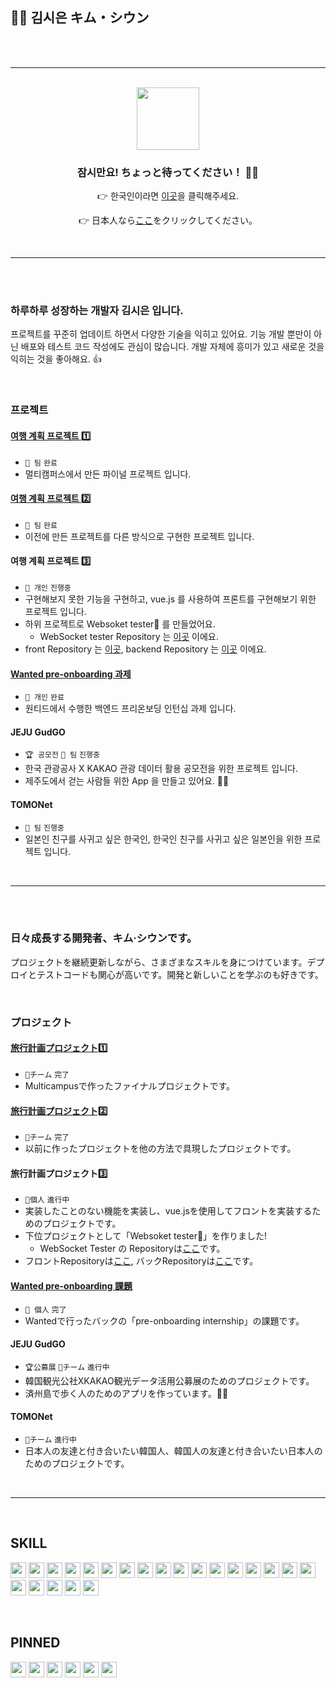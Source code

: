 ## 👩‍💻 김시은 キム・シウン

<br>
<br>

<hr>

<br>

<div align="center">

<img src="https://github.com/user-attachments/assets/dfee3d59-b1ed-427e-9f64-5ceaba9655dd" width=100/>

<h3> 잠시만요! ちょっと待ってください！ 🙋‍♀️ </h3>
  
👉 한국인이라면 [이곳](https://github.com/sieunnnn/sieunnnn/tree/master#%ED%95%98%EB%A3%A8%ED%95%98%EB%A3%A8-%EC%84%B1%EC%9E%A5%ED%95%98%EB%8A%94-%EA%B0%9C%EB%B0%9C%EC%9E%90-%EA%B9%80%EC%8B%9C%EC%9D%80-%EC%9E%85%EB%8B%88%EB%8B%A4)을 클릭해주세요. <br>

👉 日本人なら[ここ](https://github.com/sieunnnn/sieunnnn/tree/master#%E6%97%A5%E3%80%85%E6%88%90%E9%95%B7%E3%81%99%E3%82%8B%E9%96%8B%E7%99%BA%E8%80%85%E3%82%AD%E3%83%A0%E3%82%B7%E3%82%A6%E3%83%B3%E3%81%A7%E3%81%99)をクリックしてください。
</div>

<br>

<hr>

<br>
<br>

### 하루하루 성장하는 개발자 김시은 입니다.
프로젝트를 꾸준히 업데이트 하면서 다양한 기술을 익히고 있어요. 기능 개발 뿐만이 아닌 배포와 테스트 코드 작성에도 관심이 많습니다. 개발 자체에 흥미가 있고 새로운 것을 익히는 것을 좋아해요. 👍

<br>

### 프로젝트
#### [여행 계획 프로젝트 1️⃣](https://github.com/sieunnnn/MultiCampusProject) 
- `👥 팀` `완료` 
- 멀티캠퍼스에서 만든 파이널 프로젝트 입니다.
#### [여행 계획 프로젝트 2️⃣](https://github.com/sieunnnn/TravelPlanner)
- `👥 팀` `완료`
- 이전에 만든 프로젝트를 다른 방식으로 구현한 프로젝트 입니다.
#### 여행 계획 프로젝트 3️⃣
- `👤 개인` `진행중`
- 구현해보지 못한 기능을 구현하고, vue.js 를 사용하여 프론트를 구현해보기 위한 프로젝트 입니다.
- 하위 프로젝트로 Websoket tester🧪 를 만들었어요.
  - WebSocket tester Repository 는 [이곳](https://github.com/sieunnnn/websocketTester) 이에요. 
- front Repository 는 [이곳](https://github.com/sieunnnn/TripNow), backend Repository 는 [이곳](https://github.com/planner-project/sieunLab) 이에요.
#### [Wanted pre-onboarding 과제](https://github.com/wanted-backend-internship)
- `👤 개인` `완료`
- 원티드에서 수행한 백엔드 프리온보딩 인턴십 과제 입니다.
#### JEJU GudGO 
- `🏆 공모전` `👥 팀` `진행중`
- 한국 관광공사 X KAKAO 관광 데이터 활용 공모전을 위한 프로젝트 입니다.
- 제주도에서 걷는 사람들 위한 App 을 만들고 있어요. 🏃‍♀️
#### TOMONet 
- `👥 팀` `진행중`
- 일본인 친구를 사귀고 싶은 한국인, 한국인 친구를 사귀고 싶은 일본인을 위한 프로젝트 입니다.

<br>

<hr>

<br>
<br>

### 日々成長する開発者、キム·シウンです。
プロジェクトを継続更新しながら、さまざまなスキルを身につけています。デプロイとテストコードも関心が高いです。開発と新しいことを学ぶのも好きです。

<br>

### プロジェクト
#### [旅行計画プロジェクト1️⃣](https://github.com/sieunnnn/MultiCampusProject)
- `👥チーム` `完了`
- Multicampusで作ったファイナルプロジェクトです。
#### [旅行計画プロジェクト2️⃣](https://github.com/sieunnnn/TravelPlanner)
- `👥チーム` `完了`
- 以前に作ったプロジェクトを他の方法で具現したプロジェクトです。
#### 旅行計画プロジェクト3️⃣
- `👤個人` `進行中`
- 実装したことのない機能を実装し、vue.jsを使用してフロントを実装するためのプロジェクトです。
- 下位プロジェクトとして「Websoket tester🧪」を作りました!
  - WebSocket Tester の Repositoryは[ここ](https://github.com/sieunnnn/websocketTester)です。
- フロントRepositoryは[ここ](https://github.com/sieunnnn/TripNow), バックRepositoryは[ここ](https://github.com/planner-project/sieunLab)です。
#### [Wanted pre-onboarding 課題](https://github.com/wanted-backend-internship)
- `👤 個人` `完了`
- Wantedで行ったバックの「pre-onboarding internship」の課題です。
#### JEJU GudGO
- `🏆公募展` `👥チーム` `進行中`
- 韓国観光公社XKAKAO観光データ活用公募展のためのプロジェクトです。
- 済州島で歩く人のためのアプリを作っています。🏃‍♀️
#### TOMONet 
- `👥チーム` `進行中`
- 日本人の友達と付き合いたい韓国人、韓国人の友達と付き合いたい日本人のためのプロジェクトです。

<br>

<hr>

<br>

## SKILL
<img src="https://img.shields.io/badge/MyBatis-C4242B?style=flat&logoColor=white" height="25px"/> <img src="https://img.shields.io/badge/Redis-DC382D?style=flat&logo=redis&logoColor=white" height="25px"/> <img src="https://img.shields.io/badge/Git-F05032?style=flat&logo=git&logoColor=white" height="25px"/> <img src="https://img.shields.io/badge/Postman-FF6C37? style=flat&logo=postman&logoColor=white" height="25px"/> <img src="https://img.shields.io/badge/JSP-FF6C37? style=flat&logoColor=white" height="25px"/> <img src="https://img.shields.io/badge/JavaScript-F7DF1E?style=flat&logo=javascript&logoColor=white" height="25px"/> <img src="https://img.shields.io/badge/Swagger-85EA2D?style=flat&logo=swagger&logoColor=071D49" height="25px"/> <img src="https://img.shields.io/badge/Spring 5 -6DB33F?style=flat&logo=spring&logoColor=white" height="25px"/> <img src="https://img.shields.io/badge/Spring Boot-6DB33F?style=flat&logo=springboot&logoColor=white" height="25px"/> <img src="https://img.shields.io/badge/Spring Security-6DB33F?style=flat&logo=Spring Security&logoColor=white" height="25px"/> <img src="https://img.shields.io/badge/Spring Rest Docs-6DB33F?style=flat&logoColor=white" height="25px"/> <img src="https://img.shields.io/badge/Vue.js-4FC08D?style=flat&logo=vuedotjs&logoColor=white" height="25px"/>
<img src="https://img.shields.io/badge/Docker-2496ED?style=flat&logo=docker&logoColor=white" height="25px"/>
<img src="https://img.shields.io/badge/GitHub Actions-2088FF?style=flat&logo=githubactions&logoColor=white" height="25px"/>  <img src="https://img.shields.io/badge/MySQL-4479A1?style=flat&logo=mysql&logoColor=white" height="25px"/> <img src="https://img.shields.io/badge/Java-0B2C4A?style=flat&logo=java&logoColor=white" height="25px"/> <img src="https://img.shields.io/badge/AWS Service-232F3E?style=flat&logo=amazonaws&logoColor=white" height="25px"/> <img src="https://img.shields.io/badge/WebSocket Stomp-black?style=flat&logoColor=white" height="25px"/>
<img src="https://img.shields.io/badge/Github-black?style=flat&logo=github&logoColor=white" height="25px"/>
<img src="https://img.shields.io/badge/Notion-black?style=flat&logo=notion&logoColor=white" height="25px"/>
<img src="https://img.shields.io/badge/Figma-black?style=flat&logo=figma&logoColor=white" height="25px"/>
<img src="https://img.shields.io/badge/IntelliJ IDEA-black?style=flat&logo=intellijidea&logoColor=white" height="25px"/>

<br>

## PINNED
<img src="https://img.shields.io/badge/JUnit5-25A162?style=flat&logo=junit5&logoColor=white" height="25px"/> <img src="https://img.shields.io/badge/Azure-0078D4?style=flat&logo=microsoftazure&logoColor=white" height="25px"/> <img src="https://img.shields.io/badge/Kubernetes-326CE5?style=flat&logo=kubernetes&logoColor=white" height="25px"/> <img src="https://img.shields.io/badge/TypeScript-3178C6?style=flat&logo=typescript&logoColor=white" height="25px"> <img src="https://img.shields.io/badge/Python-3776AB?style=flat&logo=python&logoColor=white" height="25px"/> <img src="https://img.shields.io/badge/c-A8B9CC?style=flat&logo=c&logoColor=white" height="25px">

<br>
<br>
<br>
<br>
